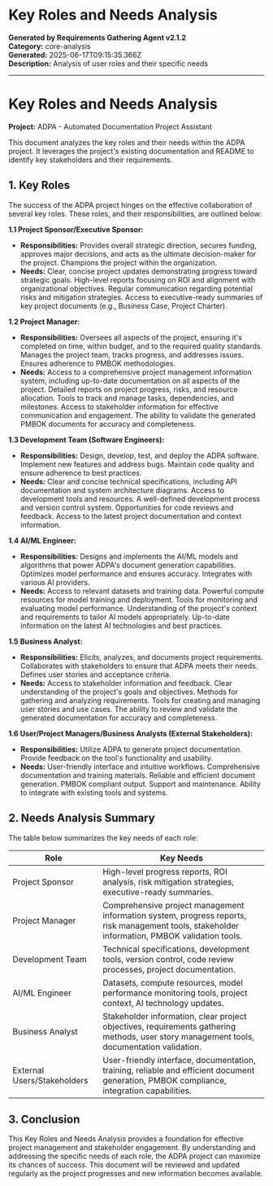 # Key Roles and Needs Analysis

**Generated by Requirements Gathering Agent v2.1.2**  
**Category:** core-analysis  
**Generated:** 2025-06-17T09:15:35.366Z  
**Description:** Analysis of user roles and their specific needs

---

# Key Roles and Needs Analysis

**Project:** ADPA - Automated Documentation Project Assistant

This document analyzes the key roles and their needs within the ADPA project.  It leverages the project's existing documentation and README to identify key stakeholders and their requirements.

## 1. Key Roles

The success of the ADPA project hinges on the effective collaboration of several key roles. These roles, and their responsibilities, are outlined below:

**1.1 Project Sponsor/Executive Sponsor:**

* **Responsibilities:** Provides overall strategic direction, secures funding, approves major decisions, and acts as the ultimate decision-maker for the project.  Champions the project within the organization.
* **Needs:**  Clear, concise project updates demonstrating progress toward strategic goals.  High-level reports focusing on ROI and alignment with organizational objectives.  Regular communication regarding potential risks and mitigation strategies.  Access to executive-ready summaries of key project documents (e.g., Business Case, Project Charter).

**1.2 Project Manager:**

* **Responsibilities:** Oversees all aspects of the project, ensuring it's completed on time, within budget, and to the required quality standards. Manages the project team, tracks progress, and addresses issues.  Ensures adherence to PMBOK methodologies.
* **Needs:**  Access to a comprehensive project management information system, including up-to-date documentation on all aspects of the project.  Detailed reports on project progress, risks, and resource allocation.  Tools to track and manage tasks, dependencies, and milestones.  Access to stakeholder information for effective communication and engagement.  The ability to validate the generated PMBOK documents for accuracy and completeness.

**1.3 Development Team (Software Engineers):**

* **Responsibilities:** Design, develop, test, and deploy the ADPA software.  Implement new features and address bugs. Maintain code quality and ensure adherence to best practices.
* **Needs:**  Clear and concise technical specifications, including API documentation and system architecture diagrams.  Access to development tools and resources.  A well-defined development process and version control system.  Opportunities for code reviews and feedback.  Access to the latest project documentation and context information.

**1.4 AI/ML Engineer:**

* **Responsibilities:** Designs and implements the AI/ML models and algorithms that power ADPA's document generation capabilities.  Optimizes model performance and ensures accuracy.  Integrates with various AI providers.
* **Needs:** Access to relevant datasets and training data.  Powerful compute resources for model training and deployment.  Tools for monitoring and evaluating model performance.  Understanding of the project's context and requirements to tailor AI models appropriately.  Up-to-date information on the latest AI technologies and best practices.

**1.5 Business Analyst:**

* **Responsibilities:**  Elicits, analyzes, and documents project requirements.  Collaborates with stakeholders to ensure that ADPA meets their needs.  Defines user stories and acceptance criteria.
* **Needs:**  Access to stakeholder information and feedback.  Clear understanding of the project's goals and objectives.  Methods for gathering and analyzing requirements.  Tools for creating and managing user stories and use cases.  The ability to review and validate the generated documentation for accuracy and completeness.

**1.6 User/Project Managers/Business Analysts (External Stakeholders):**

* **Responsibilities:** Utilize ADPA to generate project documentation.  Provide feedback on the tool's functionality and usability.
* **Needs:** User-friendly interface and intuitive workflows.  Comprehensive documentation and training materials.  Reliable and efficient document generation.  PMBOK compliant output.  Support and maintenance.  Ability to integrate with existing tools and systems.


## 2. Needs Analysis Summary

The table below summarizes the key needs of each role:

| Role                      | Key Needs                                                                                                                                   |
|---------------------------|--------------------------------------------------------------------------------------------------------------------------------------------|
| Project Sponsor           | High-level progress reports, ROI analysis, risk mitigation strategies, executive-ready summaries.                                         |
| Project Manager           | Comprehensive project management information system, progress reports, risk management tools, stakeholder information, PMBOK validation tools. |
| Development Team          | Technical specifications, development tools, version control, code review processes, project documentation.                                 |
| AI/ML Engineer            | Datasets, compute resources, model performance monitoring tools, project context, AI technology updates.                                   |
| Business Analyst          | Stakeholder information, clear project objectives, requirements gathering methods, user story management tools, documentation validation.     |
| External Users/Stakeholders | User-friendly interface, documentation, training, reliable and efficient document generation, PMBOK compliance, integration capabilities.       |


## 3. Conclusion

This Key Roles and Needs Analysis provides a foundation for effective project management and stakeholder engagement.  By understanding and addressing the specific needs of each role, the ADPA project can maximize its chances of success.  This document will be reviewed and updated regularly as the project progresses and new information becomes available.
